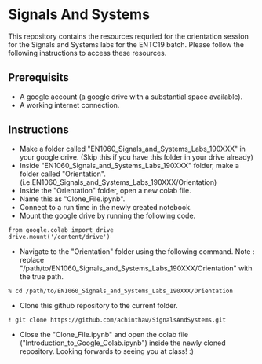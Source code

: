 # Signals And Systems
This repository contains the resources requried for the orientation session for the Signals and Systems labs for the ENTC19 batch. Please follow the following instructions to access these resources.

## Prerequisits
* A google account (a google drive with a substantial space available).
* A working internet connection.

## Instructions
* Make a folder called "EN1060_Signals_and_Systems_Labs_190XXX" in your google drive. (Skip this if you have this folder in your drive already)
* Inside "EN1060_Signals_and_Systems_Labs_190XXX" folder, make a folder called "Orientation". (i.e.EN1060_Signals_and_Systems_Labs_190XXX/Orientation)
* Inside the "Orientation" folder, open a new colab file.
* Name this as "Clone_File.ipynb".
* Connect to a run time in the newly created notebook.
* Mount the google drive by running the following code.

```
from google.colab import drive
drive.mount('/content/drive')
```
* Navigate to the "Orientation" folder using the following command. Note : replace "/path/to/EN1060_Signals_and_Systems_Labs_190XXX/Orientation" with the true path.
```
% cd /path/to/EN1060_Signals_and_Systems_Labs_190XXX/Orientation
```
* Clone this github repository to the current folder.
```
! git clone https://github.com/achinthaw/SignalsAndSystems.git
```
* Close the "Clone_File.ipynb" and open the colab file ("Introduction_to_Google_Colab.ipynb") inside the newly cloned repository.
Looking forwards to seeing you at class! :)
